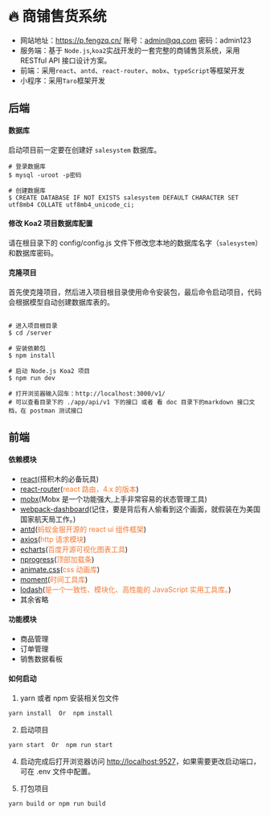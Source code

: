 # 🔥 商铺售货系统

- 网站地址：<a href="https://p.fengzq.cn/" >https://p.fengzq.cn/ <a /> 账号：admin@qq.com 密码：admin123
- 服务端：基于 `Node.js`,`koa2`实战开发的一套完整的商铺售货系统，采用 RESTful API 接口设计方案。
- 前端：采用`react`、`antd`、`react-router`、`mobx`、`typeScript`等框架开发
- 小程序：采用`Taro`框架开发


## 后端

#### 数据库

启动项目前一定要在创建好 `salesystem` 数据库。

```
# 登录数据库
$ mysql -uroot -p密码

# 创建数据库
$ CREATE DATABASE IF NOT EXISTS salesystem DEFAULT CHARACTER SET utf8mb4 COLLATE utf8mb4_unicode_ci;

```

#### 修改 Koa2 项目数据库配置

请在根目录下的 config/config.js 文件下修改您本地的数据库名字（`salesystem`）和数据库密码。

#### 克隆项目

首先使克隆项目，然后进入项目根目录使用命令安装包，最后命令启动项目，代码会根据模型自动创建数据库表的。

```

# 进入项目根目录
$ cd /server

# 安装依赖包
$ npm install

# 启动 Node.js Koa2 项目
$ npm run dev

# 打开浏览器输入回车：http://localhost:3000/v1/
# 可以查看目录下的 ./app/api/v1 下的接口 或者 看 doc 目录下的markdown 接口文档，在 postman 测试接口

```

## 前端

#### 依赖模块

- [react](https://facebook.github.io/react/)(搭积木的必备玩具)
- [react-router](https://react-guide.github.io/react-router-cn/)(<span style="color: rgb(243,121,52);">react 路由，4.x 的版本</span>)
- [mobx](https://github.com/mobxjs/mobx)(Mobx 是一个功能强大,上手非常容易的状态管理工具)
- [webpack-dashboard](https://github.com/FormidableLabs/webpack-dashboard)(记住，要是背后有人偷看到这个画面，就假装在为美国国家航天局工作。)
- [antd](https://ant.design/index-cn)(<span style="color: rgb(243,121,52);">蚂蚁金服开源的 react ui 组件框架</span>)
- [axios](https://github.com/mzabriskie/axios)(<span style="color: rgb(243,121,52);">http 请求模块</span>)
- [echarts](https://github.com/apache/incubator-echarts)(<span style="color: rgb(243,121,52);">百度开源可视化图表工具</span>)
- [nprogress](https://github.com/rstacruz/nprogress)(<span style="color: rgb(243,121,52);">顶部加载条</span>)
- [animate.css](https://daneden.github.io/animate.css/)(<span style="color: rgb(243,121,52);">css 动画库</span>)
- [moment](http://momentjs.cn/)(<span style="color: rgb(243,121,52);">时间工具库</span>)
- [lodash](https://www.lodashjs.com/)(<span style="color: rgb(243,121,52);">是一个一致性、模块化、高性能的 JavaScript 实用工具库。</span>)
- 其余省略

#### 功能模块

- 商品管理
- 订单管理
- 销售数据看板

#### 如何启动

1. yarn 或者 npm 安装相关包文件

```bash
yarn install  Or  npm install
```

2. 启动项目

```bash
yarn start  Or  npm run start
```

4. 启动完成后打开浏览器访问 [http://localhost:9527](http://localhost:9527)，如果需要更改启动端口，可在 .env 文件中配置。

5. 打包项目

```bash
yarn build or npm run build
```
